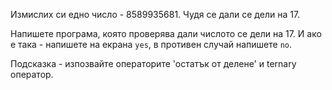 Измислих си едно число - 8589935681. Чудя се дали се дели на 17.

Напишете програма, която проверява дали числото се дели на 17. И ако
е така - напишете на екрана `yes`, в противен случай напишете `no`.

Подсказка - изпозвайте операторите 'остатък от делене' и ternary оператор.